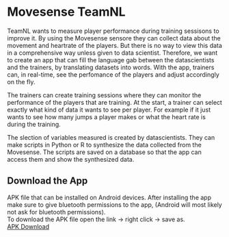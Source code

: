 # Movesense TeamNL
TeamNL wants to measure player performance during training sessisons to improve it. By using the Movesense sensore they can collect data about the movement and heartrate of the players. But there is no way to view this data in a comprehensive way unless given to data scientist. Therefore, we want to create an app that can fill the language gab between the datascientists and the trainers, by translating datasets into words. With the app, trainers can, in real-time, see the perfomance of the players and adjust accordingly on the fly.

The trainers can create training sessions where they can monitor the performance of the players that are training. At the start, a trainer can select exactly what kind of data it wants to see per player. For example if it just wants to see how many jumps a player makes or what the heart rate is during the training.

The slection of variables measured is created by datascientists. They can make scripts in Python or R to synthesize the data collected from the Movesense. The scripts are saved on a database so that the app can access them and show the synthesized data. 

## Download the App
APK file that can be installed on Android devices. After installing the app make sure to give bluetooth permissions to the app, (Android will most likely not ask for bluetooth permissions).<br>
To download the APK file open the link -> right click -> save as.<br>
<a target="_blank" href="https://raw.githubusercontent.com/serg-and/team-nl-iot-2022/main/src/flutter/builds/app-debug.apk" download="myFileName">APK Download</a>
